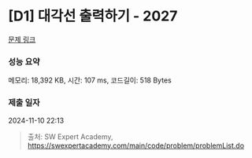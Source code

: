 # [D1] 대각선 출력하기 - 2027 

[문제 링크](https://swexpertacademy.com/main/code/problem/problemDetail.do?contestProbId=AV5QFuZ6As0DFAUq) 

### 성능 요약

메모리: 18,392 KB, 시간: 107 ms, 코드길이: 518 Bytes

### 제출 일자

2024-11-10 22:13



> 출처: SW Expert Academy, https://swexpertacademy.com/main/code/problem/problemList.do